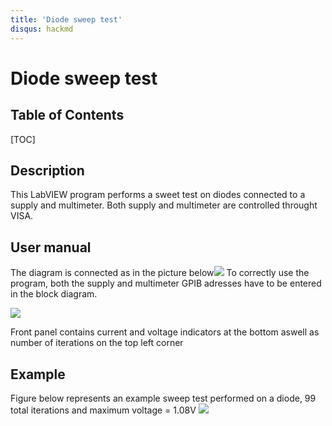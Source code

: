 ```yaml
---
title: 'Diode sweep test'
disqus: hackmd
---
```


Diode sweep test
===

## Table of Contents

[TOC]

## Description

This LabVIEW program performs a sweet test on diodes connected to a supply and multimeter. Both supply and multimeter are controlled throught VISA.

User manual
---

The diagram is connected as in the picture below![](https://i.imgur.com/XoIey2M.png)
To correctly use the program, both the supply and multimeter GPIB adresses have to be entered in the block diagram.

![](https://i.imgur.com/EEmrNIv.png)

Front panel contains current and voltage indicators at the bottom aswell as number of iterations on the top left corner


Example
---
Figure below represents an example sweep test performed on a diode, 99 total iterations and maximum voltage = 1.08V
![](https://i.imgur.com/jfW91xB.png)

